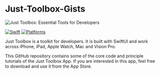 # Just-Toolbox-Gists

![Just Toolbox: Essential Tools for Developers](https://github.com/user-attachments/assets/bd64e2b1-d2c5-4d36-ae05-d9d638b39129)


[![Swift](https://img.shields.io/badge/Swift-5.0_5.9-orange?style=flat-square)](https://img.shields.io/badge/Swift-5.0_5.9-Orange?style=flat-square)
[![Platforms](https://img.shields.io/badge/Platforms-macOS_iOS_watchOS_visionOS-yellowgreen?style=flat-square)](https://img.shields.io/badge/Platforms-macOS_iOS_watchOS_visionOS-yellowgreen?style=flat-square)


Just Toolbox is a toolkit for developers. It is built with SwiftUI and work across iPhone, iPad, Apple Watch, Mac and Vision Pro.

This GitHub repository contains some of the core code and principle tutorials of the Just Toolbox App. If you are interested in this app, feel free to download and use it from the App Store.
